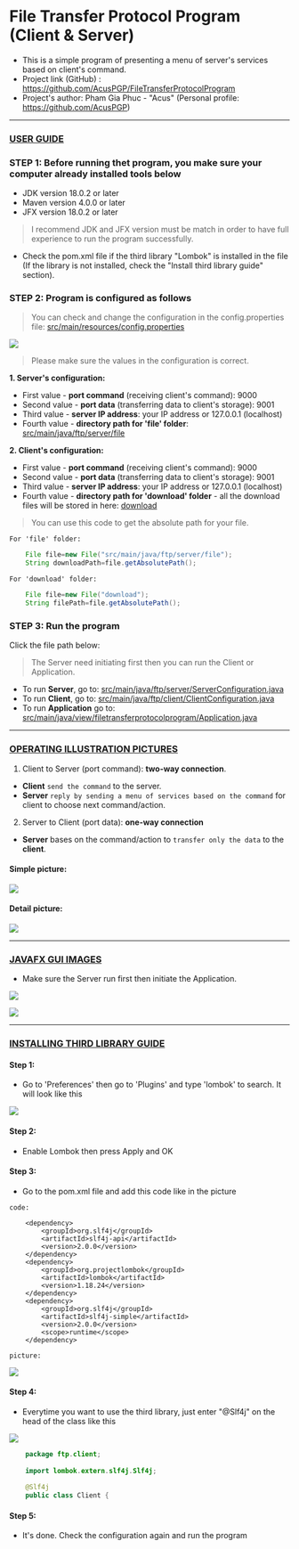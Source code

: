 # File Transfer Protocol Program (Client & Server)

- This is a simple program of presenting a menu of server's services based on client's command.
- Project link (GitHub) : https://github.com/AcusPGP/FileTransferProtocolProgram
- Project's author: Pham Gia Phuc - "Acus" (Personal profile: https://github.com/AcusPGP)

-----------------------------------
<ins>

### USER GUIDE

</ins>

### STEP 1: Before running thet program, you make sure your computer already installed tools below

- JDK version 18.0.2 or later
- Maven version 4.0.0 or later
- JFX version 18.0.2 or later

> I recommend JDK and JFX version must be match in order to have full experience to run the program successfully.

- Check the pom.xml file if the third library "Lombok" is installed in the file
  (If the library is not installed, check the "Install third library guide" section).

### STEP 2: Program is configured as follows

> You can check and change the configuration in the config.properties file: [src/main/resources/config.properties](src/main/resources/config.properties)

![](src/main/resources/readme.photo/img1.png)

> Please make sure the values in the configuration is correct.

**1. Server's configuration:**

- First value - **port command** (receiving client's command): 9000
- Second value - **port data** (transferring data to client's storage): 9001
- Third value - **server IP address**: your IP address or 127.0.0.1 (localhost)
- Fourth value - **directory path for 'file' folder**: [src/main/java/ftp/server/file](src/main/java/ftp/server/file)

**2. Client's configuration:**

- First value - **port command** (receiving client's command): 9000
- Second value - **port data** (transferring data to client's storage): 9001
- Third value - **server IP address**: your IP address or 127.0.0.1 (localhost)
- Fourth value - **directory path for 'download' folder** - all the download files will be stored in here: [download](download)

> You can use this code to get the absolute path for your file.

`For 'file' folder:`

```java
    File file=new File("src/main/java/ftp/server/file");
    String downloadPath=file.getAbsolutePath();
```

`For 'download' folder:`

```java
    File file=new File("download");
    String filePath=file.getAbsolutePath();
```

### STEP 3: Run the program
Click the file path below:

>The Server need initiating first then you can run the Client or Application.

- To run **Server**, go to: [src/main/java/ftp/server/ServerConfiguration.java](src/main/java/ftp/server/ServerConfiguration.java)
- To run **Client**, go to: [src/main/java/ftp/client/ClientConfiguration.java](src/main/java/ftp/client/ClientConfiguration.java)
- To run **Application** go to: [src/main/java/view/filetransferprotocolprogram/Application.java](src/main/java/view/filetransferprotocolprogram/Application.java)

-----------------------------------
<ins>

### OPERATING ILLUSTRATION PICTURES

</ins>

1. Client to Server (port command): **two-way connection**.

- **Client** `send the command` to the server. 
- **Server** `reply by sending a menu of services based on the command` for
client to choose next command/action.

2. Server to Client (port data): **one-way connection**

- **Server** bases on the command/action to `transfer only the data` to the **client**.

#### Simple picture:

![](src/main/resources/readme.photo/img2.png)

#### Detail picture:

![](src/main/resources/readme.photo/img3.png)

-----------------------------------
<ins>

### JAVAFX GUI IMAGES

</ins>

- Make sure the Server run first then initiate the Application.

![](src/main/resources/readme.photo/img7.png)

![](src/main/resources/readme.photo/img8.png)



-----------------------------------
<ins>

### INSTALLING THIRD LIBRARY GUIDE

</ins>

#### Step 1: 

- Go to 'Preferences' then go to 'Plugins' and type 'lombok' to search. It will look like this

![](src/main/resources/readme.photo/img4.png)


#### Step 2: 

- Enable Lombok then press Apply and OK

#### Step 3: 

- Go to the pom.xml file and add this code like in the picture

`code:`

```
    <dependency>
        <groupId>org.slf4j</groupId>
        <artifactId>slf4j-api</artifactId>
        <version>2.0.0</version>
    </dependency>
    <dependency>
        <groupId>org.projectlombok</groupId>
        <artifactId>lombok</artifactId>
        <version>1.18.24</version>
    </dependency>
    <dependency>
        <groupId>org.slf4j</groupId>
        <artifactId>slf4j-simple</artifactId>
        <version>2.0.0</version>
        <scope>runtime</scope>
    </dependency>
```

`picture:`

![](src/main/resources/readme.photo/img5.png)

#### Step 4: 

- Everytime you want to use the third library, just enter "@Slf4j" on the head of the class like this

![](src/main/resources/readme.photo/img6.png)

```java
    package ftp.client;
    
    import lombok.extern.slf4j.Slf4j;
        
    @Slf4j 
    public class Client {
```

#### Step 5: 

- It's done. Check the configuration again and run the program



